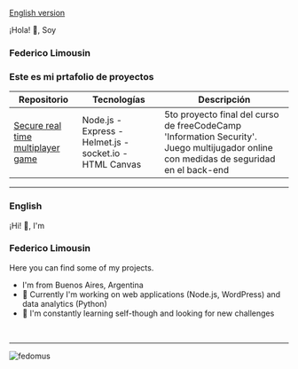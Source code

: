 [English version](#english)

¡Hola! 👋, Soy
### Federico Limousin

### Este es mi prtafolio de proyectos

|Repositorio|Tecnologías|Descripción|
| --- | --- | --- |
| [Secure real time multiplayer game](https://github.com/Fedomus/secure-real-time-multiplayer-game) | Node.js - Express - Helmet.js - socket.io - HTML Canvas | 5to proyecto final del curso de freeCodeCamp 'Information Security'. Juego multijugador online con medidas de seguridad en el back-end |
 
<hr>
<h3 id="english">English</h3> 

¡Hi! 👋, I'm 

<h3>Federico Limousin</h3>

Here you can find some of my projects.

<ul>
  <li>I'm from Buenos Aires, Argentina</li>
  <li>🔭 Currently I'm working on web applications (Node.js, WordPress) and data analytics (Python)</li>
  <li>🌱 I'm constantly learning self-though and looking for new challenges</li>
</ul>

<br>

<hr>

<p><img align="left" src="https://github-readme-stats.vercel.app/api/top-langs?username=fedomus&show_icons=true&locale=en&layout=compact" alt="fedomus" /></p>


